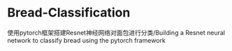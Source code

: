 # Bread-Classification
使用pytorch框架搭建Resnet神经网络对面包进行分类/Building a Resnet neural network to classify bread using the pytorch framework

